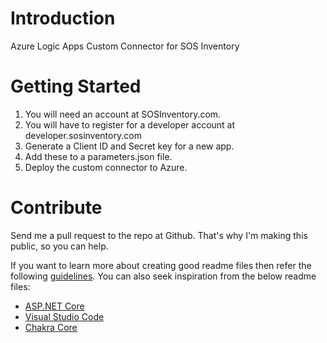# Introduction 
Azure Logic Apps Custom Connector for SOS Inventory

# Getting Started

1.	You will need an account at SOSInventory.com.  
2.  You will have to register for a developer account at developer.sosinventory.com
3.  Generate a Client ID and Secret key for a new app.
4.  Add these to a parameters.json file.
5.  Deploy the custom connector to Azure.


# Contribute
Send me a pull request to the repo at Github.  That's why I'm making this public, so you can help.

If you want to learn more about creating good readme files then refer the following [guidelines](https://docs.microsoft.com/en-us/azure/devops/repos/git/create-a-readme?view=azure-devops). You can also seek inspiration from the below readme files:
- [ASP.NET Core](https://github.com/aspnet/Home)
- [Visual Studio Code](https://github.com/Microsoft/vscode)
- [Chakra Core](https://github.com/Microsoft/ChakraCore)